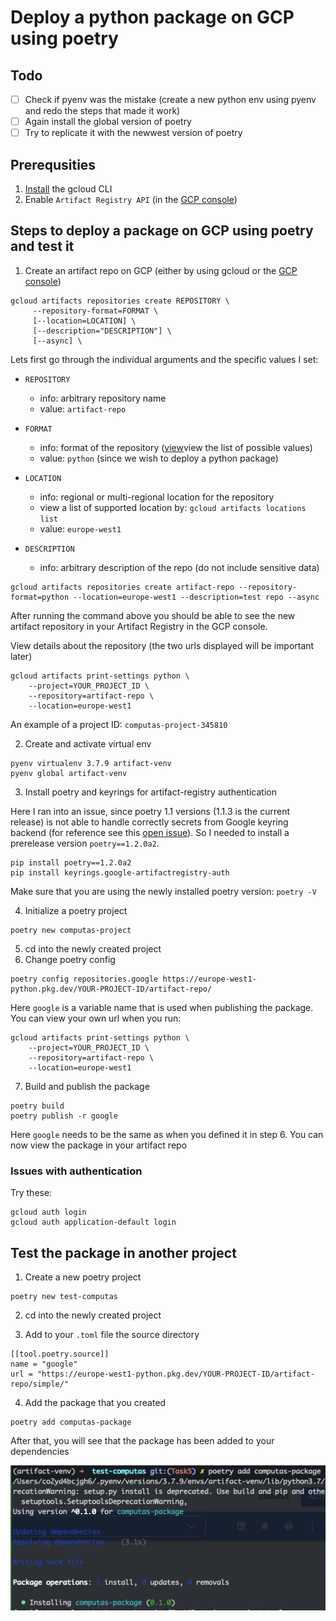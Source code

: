 # Deploy a python package on GCP using poetry

## Todo
- [ ] Check if pyenv was the mistake (create a new python env using pyenv and redo the steps that made it work)
- [ ] Again install the global version of poetry 
- [ ] Try to replicate it with the newwest version of poetry

## Prerequsities

1. [Install](https://cloud.google.com/sdk/docs/install-sdk) the gcloud CLI 
2. Enable `Artifact Registry API` (in the [GCP console](https://console.cloud.google.com/))

## Steps to deploy a package on GCP using poetry and test it

1. Create an artifact repo on GCP (either by using gcloud or the [GCP console](https://console.cloud.google.com/))
```
gcloud artifacts repositories create REPOSITORY \
     --repository-format=FORMAT \
     [--location=LOCATION] \
     [--description="DESCRIPTION"] \
     [--async] \
```

Lets first go through the individual arguments and the specific values I set:

- `REPOSITORY`
    - info: arbitrary repository name
    - value: `artifact-repo`
- `FORMAT`
    - info: format of the repository ([view](https://cloud.google.com/artifact-registry/docs/repositories/create-repos#repo-formats)view the list of possible values)
    - value: `python` (since we wish to deploy a python package)
    

- `LOCATION`
    - info: regional or multi-regional location for the repository
    - view a list of supported location by: `gcloud artifacts locations list`
    - value: `europe-west1`
- `DESCRIPTION`
    - info: arbitrary description of the repo (do not include sensitive data)

```
gcloud artifacts repositories create artifact-repo --repository-format=python --location=europe-west1 --description=test repo --async
```

After running the command above you should be able to see the new artifact repository in your Artifact Registry in the GCP console.


View details about the repository (the two urls displayed will be important later)

```
gcloud artifacts print-settings python \
    --project=YOUR_PROJECT_ID \
    --repository=artifact-repo \
    --location=europe-west1
```
An example of a project ID: `computas-project-345810`

2. Create and activate virtual env
```
pyenv virtualenv 3.7.9 artifact-venv
pyenv global artifact-venv
```

3. Install poetry and keyrings for artifact-registry authentication

Here I ran into an issue, since poetry 1.1 versions (1.1.3 is the current release) is not able to handle correctly secrets from Google keyring backend (for reference see this [open issue](https://github.com/GoogleCloudPlatform/artifact-registry-python-tools/issues/17)). So I needed to install a prerelease version `poetry==1.2.0a2`.

```
pip install poetry==1.2.0a2
pip install keyrings.google-artifactregistry-auth
```
Make sure that you are using the newly installed poetry version: `poetry -V`

4. Initialize a poetry project

```
poetry new computas-project
```

5. cd into the newly created project
6. Change poetry config 

```
poetry config repositories.google https://europe-west1-python.pkg.dev/YOUR-PROJECT-ID/artifact-repo/

```
Here `google` is a variable name that is used when publishing the package.
You can view your own url when you run:

```
gcloud artifacts print-settings python \
    --project=YOUR_PROJECT_ID \
    --repository=artifact-repo \
    --location=europe-west1
```

7. Build and publish the package
```
poetry build
poetry publish -r google
```
Here `google` needs to be the same as when you defined it in step 6.
You can now view the package in your artifact repo

### Issues with authentication
Try these:

```
gcloud auth login
gcloud auth application-default login
```

## Test the package in another project
1. Create a new poetry project
```
poetry new test-computas
```
2. cd into the newly created project

3. Add to your `.toml` file the source directory
```
[[tool.poetry.source]]
name = "google"
url = "https://europe-west1-python.pkg.dev/YOUR-PROJECT-ID/artifact-repo/simple/"
```

4. Add the package that you created
```
poetry add computas-package
```

After that, you will see that the package has been added to your dependencies

![Screenshot](screen.jpg)

